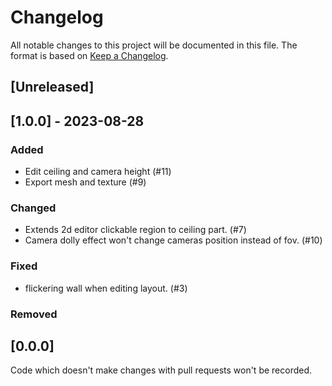 # Changelog

All notable changes to this project will be documented in this file.
The format is based on [Keep a Changelog](https://github.com/olivierlacan/keep-a-changelog).

## [Unreleased]

## [1.0.0] - 2023-08-28

### Added

- Edit ceiling and camera height (#11)
- Export mesh and texture (#9)

### Changed

- Extends 2d editor clickable region to ceiling part. (#7)
- Camera dolly effect won't change cameras position instead of fov. (#10)

### Fixed 

- flickering wall when editing layout. (#3)

### Removed

## [0.0.0]

Code which doesn't make changes with pull requests won't be recorded.
